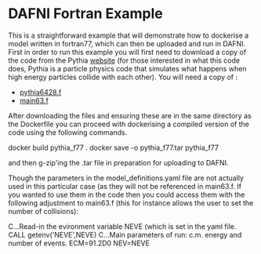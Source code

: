 # DAFNI Fortran Example

This is a straightforward example that will demonstrate how to dockerise a model written in fortran77, which can
then be uploaded and run in DAFNI. First in order to run this example you will first need to download a copy of 
the code from the Pythia [website](https://pythia.org/pythia6/#pythia-64) (for those interested in what this code 
does, Pythia is a particle physics code that simulates what happens when high energy particles collide with each other). 
You will need a copy of :

 - [pythia6428.f](https://pythia.org/download/pythia6/pythia6428.f)
 - [main63.f](https://pythia.org/download/pythia6/main63.f)

After downloading the files and ensuring these are in the same directory as the Dockerfile you can proceed with 
dockerising a compiled version of the code using the following commands.

docker build pythia_f77 .
docker save -o pythia_f77.tar pythia_f77

and then g-zip'ing the .tar file in preparation for uploading to DAFNI.

Though the parameters in the model_definitions.yaml file are not actually used in this particular case (as they will not
be referenced in main63.f. If you wanted to use them in the code then you could access them with the following adjustment
to main63.f (this for instance allows the user to set the number of collisions):

C...Read-in the evironment variable NEVE (which is set in the yaml file.
      CALL getenv('NEVE',NEVE)
C...Main parameters of run: c.m. energy and number of events.
      ECM=91.2D0
      NEV=NEVE
